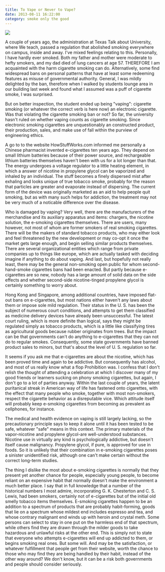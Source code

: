 ```yaml
---
title: To Vape or Never to Vape?
date: 2013-08-11 16:22:00
category: smoke only the good
---
```


![](/images/4.jpg)

A couple of years ago, the administration at Texas Talk about University, where We teach, passed a regulation that abolished smoking everywhere on campus, inside and away.  I've mixed feelings relating to this.  Personally, I have hardly ever smoked.  Both my father and mother were moderate to hefty smokers, and my dad died of lung cancers at age 57.  THEREFORE I am acquainted with the harm cigarette smoking can do.  Alternatively,  some find widespread bans on personal patterns that have at least some redeeming features as misuse of governmental authority.  General, I was mildly delighted by the ban, therefore when I walked by students lounge area in our building last week and found what I assumed was a puff of cigarette smoke, I was surprised.

But on better inspection, the student ended up being "vaping":  cigarette smoking (or whatever the correct verb is here now) an electronic cigarette.  Was that violating the cigarette smoking ban or not?  So far, the university hasn't ruled on whether vaping counts as cigarette smoking.  Since electronic smoking cigarettes are unquestionably an constructed product, their production, sales, and make use of fall within the purview of engineering ethics. 

A go to to the website HowStuffWorks.com informed me personally a Chinese pharmacist invented e-cigarettes ten years ago.  They depend on small lithium batteries because of their power source, and rechargeable lithium batteries themselves haven't been with us for a lot longer than that.  The energy undergoes a voltage regulator to a little heating element, in which a answer of nicotine in propylene glycol can be vaporized and inhaled by an individual.  The stuff becomes a finely dispersed mist after exhaling and looks unique of true tobacco smoke, probably for the reason that particles are greater and evaporate instead of dispersing.  The current form of the device was originally marketed as an aid to help people quit smoking, but as with many such helps for addiction, the treatment may not be very much of a noticable difference over the disease.

Who is damaged by vaping?  Very well, there are the manufacturers of the merchandise and its auxiliary apparatus and items:  chargers, the nicotine solution, the e-smoking cigarettes themselves.  There are users, many however, not most of whom are former smokers of real smoking cigarettes.  There will be the makers of standard tobacco products, who may either look and feel threatened by the new development or may co-opt it once the market gets large enough, and begin selling similar products themselves.  There are several organizational entities which range from private companies up to things like europe, which are actually tasked with deciding imagine if anything to do about vaping.  And last, but hopefully not really least, there may be the general non-smoking open public for whom second-hand-smoke cigarettes bans had been enacted.  But partly because e-cigarettes are so new, nobody has a large amount of solid data on the side effects and whether second-side nicotine-tinged propylene glycol is certainly something to worry about. 

Hong Kong and Singapore, among additional countries, have imposed flat-out bans on e-cigarettes, but most nations either haven't any laws about them or impose sole mild regulation.  Their status in the U. S. has been the subject of numerous court conditions, and attempts to get them classified as medicine delivery devices have already been unsuccessful.  The latest court ruling, which is more definite than logical, says they might be regulated simply as tobacco products, which is a little like classifying tires as agricultural goods because rubber originates from trees.  But the impact can be that governments can't do anything to e-cigarettes that they can not do to regular smokes.  Consequently, some state governments have banned product sales to minors, but that's about the level of U. S. regulation so far.

It seems if you ask me that e-cigarettes are about the nicotine, which has been proved time and again to be addictive.  But consequently has alcohol, and most of us really know what a flop Prohibition was.  I confess that I don't relish the thought of attending a celebration at which I discover many of my good friends or learners sucking on phony smoking cigarettes, but again, I don't go to a lot of parties anyway.  Within the last couple of years, the latent puritanical streak in American way of life has fastened onto cigarettes, with the effect that many people who smoke, together with most non-smokers, respect the cigarette behavior as a disreputable vice.  Which attitude itself will probably keep e-smoking cigarettes from becoming as prevalent as cellphones, for instance.

The medical and health evidence on vaping is still largely lacking, so the precautionary principle says to keep it alone until it has been tested to be safe, whatever "safe" means in this context.  The primary materials of the vapor-nicotine and propylene glycol-are well-understood substances.  Nicotine use in virtually any kind is psychologically addictive, but doesn't itself cause malignancy.  Propylene glycol, if pure, is approved for use in foods.  So it is unlikely that their combination in e-smoking cigarettes poses a sinister unidentified risk, although one can't make certain without the correct long-term studies.

The thing I dislike the most about e-smoking cigarettes is normally that they present yet another chance for people, especially young people, to become reliant on an expensive habit that normally doesn't make the environment a much better place.  I say that in full knowledge that a number of the historical numbers I most admire, incorporating G. K. Chesterton and C. S. Lewis, had been smokers, certainly not of e-cigarettes but of the initial old smelly tobacco items themselves.  E-smoking cigarettes happen to be an addition to a spectrum of products that are probably habit-forming, goods that lie on a spectrum whose mildest end includes espresso and tea, and whose contrary malignant end winds up with heroin and crystal meth.  Some persons can select to stay in one put on the harmless end of that spectrum, while others find they are drawn through the milder goods to take hazardous and unlawful risks at the other end.  This is simply not to state that everyone who attempts e-cigarettes will end up addicted to them, or begins smoking real ones.  But some will.  And may be the satisfaction, or whatever fulfillment that people get from their website, worth the chance to those who may find they are being handled by their habit, instead of the other way around?  We don't know, but it can be a risk both governments and people should consider seriously. 